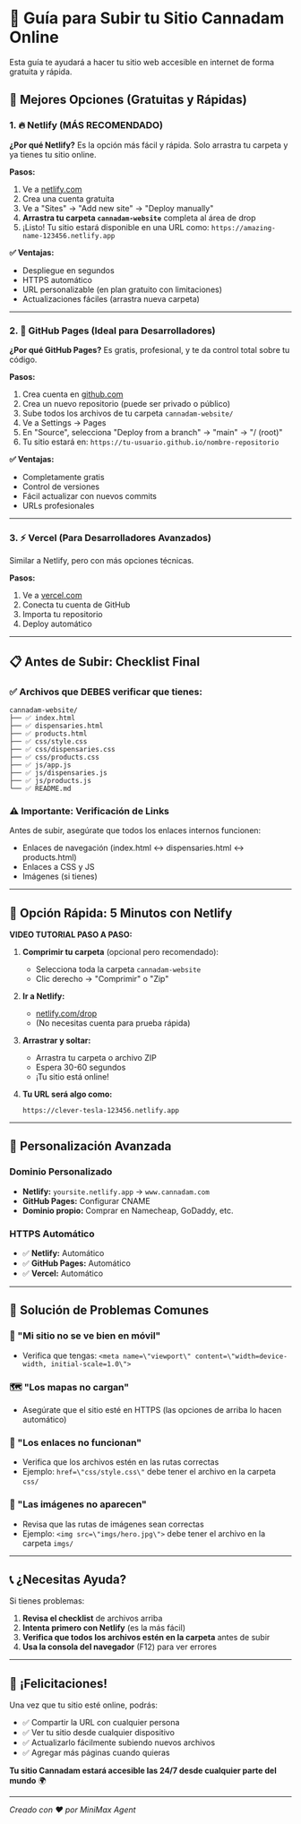 # 🚀 Guía para Subir tu Sitio Cannadam Online

Esta guía te ayudará a hacer tu sitio web accesible en internet de forma gratuita y rápida.

## 🌟 Mejores Opciones (Gratuitas y Rápidas)

### 1. 🔥 **Netlify** (MÁS RECOMENDADO)
**¿Por qué Netlify?** Es la opción más fácil y rápida. Solo arrastra tu carpeta y ya tienes tu sitio online.

**Pasos:**
1. Ve a [netlify.com](https://netlify.com)
2. Crea una cuenta gratuita
3. Ve a "Sites" → "Add new site" → "Deploy manually"
4. **Arrastra tu carpeta `cannadam-website`** completa al área de drop
5. ¡Listo! Tu sitio estará disponible en una URL como: `https://amazing-name-123456.netlify.app`

**✅ Ventajas:**
- Despliegue en segundos
- HTTPS automático
- URL personalizable (en plan gratuito con limitaciones)
- Actualizaciones fáciles (arrastra nueva carpeta)

---

### 2. 📂 **GitHub Pages** (Ideal para Desarrolladores)
**¿Por qué GitHub Pages?** Es gratis, profesional, y te da control total sobre tu código.

**Pasos:**
1. Crea cuenta en [github.com](https://github.com)
2. Crea un nuevo repositorio (puede ser privado o público)
3. Sube todos los archivos de tu carpeta `cannadam-website/`
4. Ve a Settings → Pages
5. En "Source", selecciona "Deploy from a branch" → "main" → "/ (root)"
6. Tu sitio estará en: `https://tu-usuario.github.io/nombre-repositorio`

**✅ Ventajas:**
- Completamente gratis
- Control de versiones
- Fácil actualizar con nuevos commits
- URLs profesionales

---

### 3. ⚡ **Vercel** (Para Desarrolladores Avanzados)
Similar a Netlify, pero con más opciones técnicas.

**Pasos:**
1. Ve a [vercel.com](https://vercel.com)
2. Conecta tu cuenta de GitHub
3. Importa tu repositorio
4. Deploy automático

---

## 📋 **Antes de Subir: Checklist Final**

### ✅ Archivos que DEBES verificar que tienes:
```
cannadam-website/
├── ✅ index.html
├── ✅ dispensaries.html  
├── ✅ products.html
├── ✅ css/style.css
├── ✅ css/dispensaries.css
├── ✅ css/products.css
├── ✅ js/app.js
├── ✅ js/dispensaries.js
├── ✅ js/products.js
└── ✅ README.md
```

### ⚠️ **Importante:** Verificación de Links
Antes de subir, asegúrate que todos los enlaces internos funcionen:
- Enlaces de navegación (index.html ↔ dispensaries.html ↔ products.html)
- Enlaces a CSS y JS
- Imágenes (si tienes)

---

## 🎯 **Opción Rápida: 5 Minutos con Netlify**

**VIDEO TUTORIAL PASO A PASO:**

1. **Comprimir tu carpeta** (opcional pero recomendado):
   - Selecciona toda la carpeta `cannadam-website`
   - Clic derecho → "Comprimir" o "Zip"

2. **Ir a Netlify:**
   - [netlify.com/drop](https://app.netlify.com/drop)
   - (No necesitas cuenta para prueba rápida)

3. **Arrastrar y soltar:**
   - Arrastra tu carpeta o archivo ZIP
   - Espera 30-60 segundos
   - ¡Tu sitio está online!

4. **Tu URL será algo como:**
   ```
   https://clever-tesla-123456.netlify.app
   ```

---

## 🎨 **Personalización Avanzada**

### Dominio Personalizado
- **Netlify:** `yoursite.netlify.app` → `www.cannadam.com`
- **GitHub Pages:** Configurar CNAME
- **Dominio propio:** Comprar en Namecheap, GoDaddy, etc.

### HTTPS Automático
- ✅ **Netlify:** Automático
- ✅ **GitHub Pages:** Automático
- ✅ **Vercel:** Automático

---

## 🔧 **Solución de Problemas Comunes**

### 📱 "Mi sitio no se ve bien en móvil"
- Verifica que tengas: `<meta name=\"viewport\" content=\"width=device-width, initial-scale=1.0\">`

### 🗺️ "Los mapas no cargan"
- Asegúrate que el sitio esté en HTTPS (las opciones de arriba lo hacen automático)

### 🎯 "Los enlaces no funcionan"
- Verifica que los archivos estén en las rutas correctas
- Ejemplo: `href=\"css/style.css\"` debe tener el archivo en la carpeta `css/`

### 📸 "Las imágenes no aparecen"
- Revisa que las rutas de imágenes sean correctas
- Ejemplo: `<img src=\"imgs/hero.jpg\">` debe tener el archivo en la carpeta `imgs/`

---

## 📞 **¿Necesitas Ayuda?**

Si tienes problemas:

1. **Revisa el checklist** de archivos arriba
2. **Intenta primero con Netlify** (es la más fácil)
3. **Verifica que todos los archivos estén en la carpeta** antes de subir
4. **Usa la consola del navegador** (F12) para ver errores

---

## 🎉 **¡Felicitaciones!**

Una vez que tu sitio esté online, podrás:
- ✅ Compartir la URL con cualquier persona
- ✅ Ver tu sitio desde cualquier dispositivo
- ✅ Actualizarlo fácilmente subiendo nuevos archivos
- ✅ Agregar más páginas cuando quieras

**Tu sitio Cannadam estará accesible las 24/7 desde cualquier parte del mundo** 🌍

---

*Creado con ❤️ por MiniMax Agent*